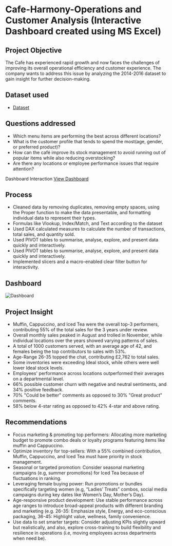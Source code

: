 # Cafe-Harmony-Operations and Customer Analysis (Interactive Dashboard created using MS Excel)
## Project Objective
The Cafe has experienced rapid growth and now faces the challenges of improving its overall operational efficiency and customer experience. The company wants to address this issue by analyzing the 2014-2016 dataset to gain insight for further decision-making.

## Dataset used
- <a href="https://github.com/BerniAmdan/Cafe-Harmony-Dashboard/blob/main/Cafe_Harmony_Capstone_Project%20Data%20set%20%26%20Analysis.xlsm">Dataset</a>

## Questions addressed
- Which menu items are performing the best across different locations?
- What is the customer profile that tends to spend the most(age, gender, or preferred product)?
- How can the café improve its stock management to avoid running out of popular items while also reducing overstocking?
- Are there any locations or employee performance issues that require attention?

Dashboard Interaction <a href="https://github.com/BerniAmdan/Cafe-Harmony-Dashboard/blob/main/Dashboard.png">View Dashboard</a>

## Process
- Cleaned data by removing duplicates, removing empty spaces, using the Proper function to make the data presentable, and formatting individual data to represent their types.
- Formulas like Vlookup, Index/Match, and Text according to the dataset
- Used DAX calculated measures to calculate the number of transactions, total sales, and quantity sold.
- Used PIVOT tables to summarise, analyse, explore, and present data quickly and interactively.
- Used PIVOT tables to summarise, analyse, explore, and present data quickly and interactively.
- Implemented slicers and a macro-enabled clear filter button for interactivity.

## Dashboard
![Dashboard](https://github.com/user-attachments/assets/eb996ced-c7f2-4b77-bcd2-aa0c8c8a5c49)

## Project Insight
- Muffin, Cappuccino, and Iced Tea were the overall top-3 performers, contributing 55% of the total sales for the 3 years under review.
- Overall monthly sales peaked in August and trolled in November, while individual locations over the years showed varying patterns of sales.
- A total of 1000 customers served, with an average age of 42, and females being the top contributors to sales with 53%.
- Age-Range 26-35 topped the chat, contributing £2,762 to total sales.
- Some inventories were exceeding Ideal stock, while others were well lower Ideal stock levels. 
- Employees' performance across locations outperformed their averages on a departmental level.
- 66% possible customer churn with negative and neutral sentiments, and 34% positive feedback.
- 70% "Could be better" comments as opposed to 30% "Great product" comments.
- 58% below 4-star rating as opposed to 42% 4-star and above rating.

## Recommendations
- Focus marketing & promoting top performers: Allocating more marketing budget to promote combo deals or loyalty programs featuring items like muffin and Cappuccino.
- Optimize inventory for top-sellers: With a 55% combined contribution, Muffin, Cappuccino, and Iced Tea must have priority in stock management.
- Seasonal or targeted promotion: Consider seasonal marketing campaigns (e.g, summer promotions) for Iced Tea because of fluctuations in ranking.
- Leveraging female buying power: Run promotions or bundles specifically targeting women (e.g, “Ladies’ Treats” combos, social media campaigns during key dates like Women’s Day, Mother’s Day).
- Age-responsive product development: Use stable performance across age ranges to introduce broad-appeal products with different branding and marketing (e.g. 26-35: Emphasize style, Energy, and eco-conscious packaging, 36-45: Highlight value, wellness, family convenience.
- Use data to set smarter targets: Consider adjusting KPIs slightly upward but realistically, and also, explore cross-training to build flexibility and resilience in operations (i.e, moving employees across departments when need be).
 
